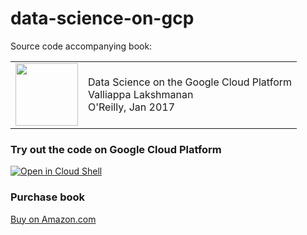 # data-science-on-gcp

Source code accompanying book:

<table>
<tr>
  <td>
  <a href="http://amzn.to/2CBATuB"><img src="https://images-na.ssl-images-amazon.com/images/I/51dgw%2BCYSOL._SX379_BO1,204,203,200_.jpg" height="100"/></a>
  </td>
  <td>
  Data Science on the Google Cloud Platform <br/>
  Valliappa Lakshmanan <br/>
  O'Reilly, Jan 2017
  </td>
</table>

### Try out the code on Google Cloud Platform
[![Open in Cloud Shell](http://gstatic.com/cloudssh/images/open-btn.png)](https://console.cloud.google.com/cloudshell/open/?git_repo=https://github.com/GoogleCloudPlatform/data-science-on-gcp.git)

### Purchase book

[Buy on Amazon.com](http://amzn.to/2CBATuB)
